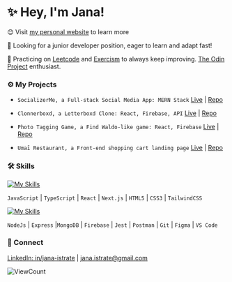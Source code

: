 # ✨ Hey, I'm Jana!

😊 Visit [my personal website](https://www.janaistrate.com/) to learn more

👀 Looking for a junior developer position, eager to learn and adapt fast!

🥰 Practicing on [Leetcode](https://leetcode.com/janaiscoding) and [Exercism](https://exercism.org/profiles/janaiscoding) to always keep improving. [The Odin Project](https://www.theodinproject.com/) enthusiast.

### ⚙️ My Projects

* `SocializerMe, a Full-stack Social Media App: MERN Stack`  [Live](https://socializerme.vercel.app/) | [Repo](https://github.com/janaiscoding/socializer) 
 
* `Clonnerboxd, a Letterboxd Clone: React, Firebase, API` [Live](https://clonnerboxd.web.app/) | [Repo](https://github.com/janaiscoding/letterboxd-clone)
 
* `Photo Tagging Game, a Find Waldo-like game: React, Firebase`  [Live](https://a-photo-tagging-app.web.app/) | [Repo](https://github.com/janaiscoding/photo-tagging-app) 
 
* `Umaī Restaurant, a Front-end shopping cart landing page` [Live](https://umai-restaurant.web.app/) | [Repo](https://github.com/janaiscoding/shopping-cart) 

### 🛠  Skills

[![My Skills](https://skillicons.dev/icons?i=js,ts,react,nextjs,html,css,tailwind)](https://skillicons.dev)

`JavaScript` | `TypeScript` | `React` | `Next.js` | `HTML5` | `CSS3` | `TailwindCSS` 

[![My Skills](https://skillicons.dev/icons?i=nodejs,express,mongodb,firebase,jest,postman,git,figma,vscode)](https://skillicons.dev)

 `NodeJs` | `Express` |`MongoDB` | `Firebase` | `Jest` | `Postman` | `Git` | `Figma` | `VS Code`

### 🔗 Connect

[LinkedIn: in/jana-istrate](https://www.linkedin.com/in/jana-istrate/) | [jana.istrate@gmail.com](mailto:jana.istrate@gmail.com)

![ViewCount](https://komarev.com/ghpvc/?username=janaiscoding&style=for-the-badge)


